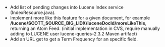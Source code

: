  - Add list of pending changes into Lucene Index service (IndexResource.java).
 - Implement more like this feature for a given document, for example __/lucene/SCOTT_SOURCE_BIG_LIDX/luceneDocId/moreLikeThis__, returning an Atom Feed. (initial implementation in CVS, require manually adding to LUCENE user lucene-queries-2.3.2 Maven artifact)
 - Add an URL get to get a Term Frequency for an specific field.

